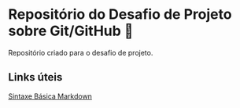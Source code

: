 # Repositório do Desafio de Projeto sobre Git/GitHub 🥇
Repositório criado para o desafio de projeto.

## Links úteis
[Sintaxe Básica Markdown](https://www.markdownguide.org/basic-syntax/)
